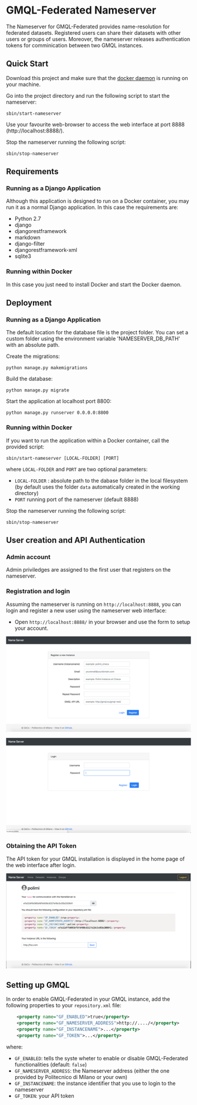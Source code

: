 # GMQL-Federated Nameserver
The Nameserver for GMQL-Federated provides name-resolution for federated datasets. Registered users can share their datasets with other users or groups of users. Moreover, the nameserver releases authentication tokens for comminication between two GMQL instances.

## Quick Start
Download this project and make sure that the <a href="https://docs.docker.com/v17.09/engine/admin/" target="_blank">docker daemon</a> is running on your machine. 

Go into the project directory and run the following script to start the nameserver:
```
sbin/start-nameserver
```
Use your favourite web-browser to access the web interface at port 8888 (http://localhost:8888/).

Stop the nameserver running the following script: 
```
sbin/stop-nameserver
```

## Requirements
### Running as a Django Application
Although this application is designed to run on a Docker container, you may run it as a normal Django application. 
In this case the requirements are:
- Python 2.7
- django
- djangorestframework 
- markdown 
- django-filter
- djangorestframework-xml
- sqlite3

### Running within Docker
In this case you just need to install Docker and start the Docker daemon.

## Deployment

### Running as a Django Application

The default location for the database file is the project folder. 
You can set a custom folder using the environment variable 'NAMESERVER_DB_PATH' with an absolute path.

Create the migrations: 
```
python manage.py makemigrations
```
Build the database:
```
python manage.py migrate
  ```
Start the application at localhost port 8800:
```
python manage.py runserver 0.0.0.0:8800
```

### Running within Docker
If you want to run the application within a Docker container, call the provided script:
```
sbin/start-nameserver [LOCAL-FOLDER] [PORT]
```
where `LOCAL-FOLDER` and `PORT` are two optional parameters:
- `LOCAL-FOLDER` : absolute path to the dabase folder in the local filesystem (by default uses the folder `data` automatically created in the working directory)
- `PORT` running port of the nameserver (default 8888)

Stop the nameserver running the following script:
```
sbin/stop-nameserver
```

## User creation and API Authentication
### Admin account
Admin priviledges are assigned to the first user that registers on the nameserver. 
### Registration and login
Assuming the nameserver is running on `http://localhost:8888`, you can login and register a new user using the nameserver web interface:

- Open `http://localhost:8888/` in your browser and use the form to setup your account.


![signup](https://github.com/DEIB-GECO/GMQL-FederatedNS/raw/master/screenshots/signup.png)

![login](https://github.com/DEIB-GECO/GMQL-FederatedNS/raw/master/screenshots/login.png)



### Obtaining the API Token
The API token for your GMQL installation is displayed in the home page of the web interface after login.

![signup](https://github.com/DEIB-GECO/GMQL-FederatedNS/raw/master/screenshots/home.png)

## Setting up GMQL
In order to enable GMQL-Federated in your GMQL instance, add the following properties to your `repository.xml` file:
``` XML
    <property name="GF_ENABLED">true</property>
    <property name="GF_NAMESERVER_ADDRESS">http://..../</property>
    <property name="GF_INSTANCENAME">...</property>
    <property name="GF_TOKEN">...</property>
```

where: 
- `GF_ENABLED`: tells the syste wheter to enable or disable GMQL-Federated  functionalities (default: `false`)
- `GF_NAMESERVER_ADDRESS`: the Nameserver address (either the one provided by Politecnico di Milano or your own)
- `GF_INSTANCENAME`: the instance identifier that you use to login to the nameserver 
- `GF_TOKEN`: your API token


